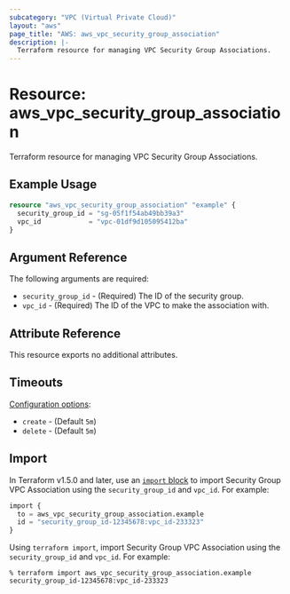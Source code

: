 ```yaml
---
subcategory: "VPC (Virtual Private Cloud)"
layout: "aws"
page_title: "AWS: aws_vpc_security_group_association"
description: |-
  Terraform resource for managing VPC Security Group Associations.
---
```


# Resource: aws_vpc_security_group_association

Terraform resource for managing VPC Security Group Associations.

## Example Usage

```terraform
resource "aws_vpc_security_group_association" "example" {
  security_group_id = "sg-05f1f54ab49bb39a3"
  vpc_id            = "vpc-01df9d105095412ba"
}
```

## Argument Reference

The following arguments are required:

* `security_group_id` - (Required) The ID of the security group.
* `vpc_id` - (Required) The ID of the VPC to make the association with.

## Attribute Reference

This resource exports no additional attributes.

## Timeouts

[Configuration options](https://developer.hashicorp.com/terraform/language/resources/syntax#operation-timeouts):

* `create` - (Default `5m`)
* `delete` - (Default `5m`)

## Import

In Terraform v1.5.0 and later, use an [`import` block](https://developer.hashicorp.com/terraform/language/import) to import Security Group VPC Association using the `security_group_id` and `vpc_id`. For example:

```terraform
import {
  to = aws_vpc_security_group_association.example
  id = "security_group_id-12345678:vpc_id-233323"
}
```

Using `terraform import`, import Security Group VPC Association using the `security_group_id` and `vpc_id`. For example:

```console
% terraform import aws_vpc_security_group_association.example security_group_id-12345678:vpc_id-233323
```
